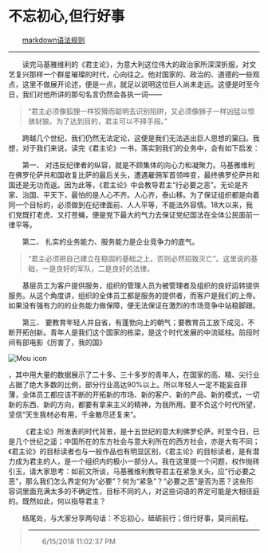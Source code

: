 # **不忘初心,但行好事**<br>
&emsp;&emsp;[markdown语法规则](https://www.jianshu.com/p/1e402922ee32)<br>
***
&emsp;&emsp;读完马基雅维利的《君主论》，为意大利这位伟大的政治家所深深折服，对文艺复兴那样一个群星璀璨的时代，心向往之。他对国家的、政治的、道德的一些观点，这里不做展开论述，便是一点，就足以说明这位巨人尚未走远。这便是时至今日，我们对他所讲的那句名言仍然会各执一词——
>“君主必须像狐狸一样狡猾而聪明去识别陷阱，又必须像狮子一样凶猛以惊骇豺狼。为了达到目的，君主可以不择手段。”<br>

&emsp;&emsp;跨越几个世纪，我们仍然无法定论，这便是我们无法逃出巨人思想的窠臼。我想，对于我们来说，读完《君主论》一书，落实到我们的业务中，会有如下启发：<br>

&emsp;&emsp;第一、	对违反纪律者的纵容，就是不顾集体的向心力和凝聚力。马基雅维利在佛罗伦萨共和国收复比萨的最后关头，遭遇雇佣军首领哗变，最终佛罗伦萨共和国还是无功而返。因为此等，《君主论》中会教导君主“行必要之恶”。无论是齐家、治国、平天下，最怕的是人心不齐。人心齐，泰山移。为了保证组织都是向着同一个目标的，必须做到在纪律面前、人人平等，不能法外容情。18大以来，我们党既打老虎、又打苍蝇，便是党下最大的气力去保证党纪国法在全体公民面前一律平等。<br>

&emsp;&emsp;第二、	扎实的业务能力、服务能力是企业竞争力的底气。<br>
> “君主必须把自己建立在稳固的基础之上，否则必然招致灭亡”。这里说的基础，一是良好的军队，二是良好的法律。

&emsp;&emsp;基层员工为客户提供服务，组织的管理人员为被管理者及组织的良好运转提供服务。从这个角度讲，组织的全体员工都是服务的提供者，而客户是我们的上帝。如果没有强有力的的业务能力做保障，便无法保证在激烈的市场竞争中站稳脚跟。<br>

&emsp;&emsp;第三、	要教育年轻人并自省，有蓬勃向上的朝气；要教育员工放下成见，不断开拓创新。青年人是我们这个国家的栋梁，是这个时代发展的中流砥柱。前段时间有部电影《厉害了，我的国》

![Mou icon](http://mouapp.com/Mou_128.png)

，其中用大量的数据展示了二十多、三十多岁的青年人，在国家的高、精、尖行业占据了绝大多数的比例，部分行业高达90%以上。所以年轻人一定不能妄自菲薄，全体员工都应该不断的开拓新的市场、新的客户、新的产品、新的模式，一切新的东西、新的方向，都要有拿来主义的精神，为我所用。要不负这个时代所望，坚信“天生我材必有用，千金散尽还复来”。<br>

&emsp;&emsp;《君主论》所发表的时代背景，是十五世纪的意大利佛罗伦萨。时至今日，已是几个世纪之遥；中国所在的东方社会与意大利所在的西方社会，亦是大有不同；《君主论》的目标读者也与一般作品也有明显区别，《君主论》的目标读者，是有潜力成为君主的人，是一个组织内的极小一部分人。我在这里提一个问题，权作抛砖引玉，请大家思考：如前文所谈，马基雅维利教导君主在紧急关头，应“行必要之恶”，那么我们怎么界定何为“必要”？何为“紧急”？“必要之恶”是否为恶？这些形容词里面充满太多的不确定性，目标不同的人，对这些词语的界定可能是大相径庭的。既然如此，何以指导君主？<br>

&emsp;&emsp;结尾处，与大家分享两句话：不忘初心，砥砺前行；但行好事，莫问前程。<br>
>***
>&emsp;&emsp;6/15/2018 11:02:37 PM 
